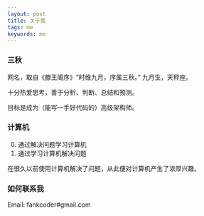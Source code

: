 ```yaml
---
layout: post
title: 关于我
tags: me
keywords: me
---
```


### 三秋

网名，取自《滕王阁序》“时维九月，序属三秋。” 九月生，天秤座。

十分热爱思考，善于分析、判断、总结和预测。

目标是成为（能写一手好代码的）高级架构师。

### 计算机

0. 通过解决问题学习计算机
1. 通过学习计算机解决问题

在很久以前使用计算机解决了问题，从此便对计算机产生了浓厚兴趣。

### 如何联系我

Email: fankcoder#gmail.com